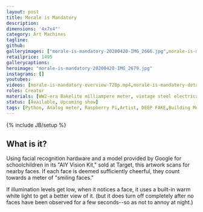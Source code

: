 ```yaml
---
layout: post
title: Morale is Mandatory
description: 
dimensions: '4x7x4"'
category: Art Machines
tagline:
github:
galleryimages: ["morale-is-mandatory-20200420-IMG_2666.jpg",morale-is-mandatory-20200420-IMG_2681.jpg,morale-is-mandatory-20200420-IMG_2662.jpg]
retailprice: 1495
gallerycaptions:
heroimage: "morale-is-mandatory-20200420-IMG_2679.jpg"
instagrams: []
youtubes:
videos: [morale-is-mandatory-overview-720p.mp4,morale-is-mandatory-detail-720p.mp4]
roles: Creator
materials: [WW2-era Bakelite milliampere meter, vintage steel electrical enclosure, pigment print, polyurethane, camera, LEDs, custom circuit boards, computer, hardware ]
status: [Available, Upcoming show]
tags: [Python, Analog meter, Raspberry Pi,Artist, DEEP FAKE,Building Momentum, Found object]
---
```

{% include JB/setup %}

## What is it?

Using facial recognition hardware and a model provided by Google for schoolchildren in its "AIY Vision Kit," sold at Target, this artwork scans for nearby faces. If each face is deemed sufficiently cheerful, they count towards a meter of "smiling faces." 

If illumination levels get low, when it notices a face, it uses a built-in warm white light to get a better view of it. (but it does turn off completely after no faces have been observed for a few seconds--so as not to annoy at night.)
